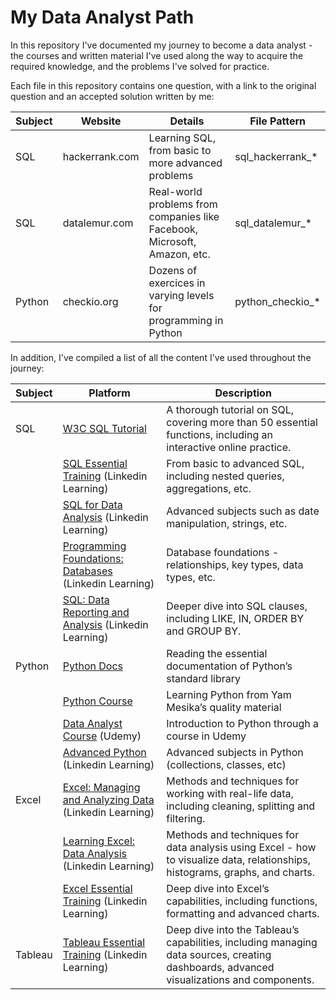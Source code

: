 # My Data Analyst Path

In this repository I've documented my journey to become a data analyst - the courses and written material I've used along the way to acquire the required knowledge, and the problems I've solved for practice.

Each file in this repository contains one question, with a link to the original question and an accepted solution written by me:

| Subject | Website | Details | File Pattern |
| ------- | ------- | ------- | ------------ |
| SQL | hackerrank.com | Learning SQL, from basic to more advanced problems | sql\_hackerrank\_\* |
| SQL | datalemur.com | Real-world problems from companies like Facebook, Microsoft, Amazon, etc. | sql\_datalemur\_\* |
| Python | checkio.org | Dozens of exercices in varying levels for programming in Python | python\_checkio\_\* |

In addition, I've compiled a list of all the content I've used throughout the journey:

| Subject | Platform | Description |
| ------- | -------- | ----------- |
| SQL | [W3C SQL Tutorial](https://www.w3schools.com/sql/) | A thorough tutorial on SQL, covering more than 50 essential functions, including an interactive online practice. |
|  | [SQL Essential Training](https://www.linkedin.com/learning/sql-essential-training-20685933?trk=learning-certificate_detail_search-card&upsellOrderOrigin=default_guest_learning) (Linkedin Learning) | From basic to advanced SQL, including nested queries, aggregations, etc. |
|  | [SQL for Data Analysis](https://www.linkedin.com/learning/sql-for-data-analysis?trk=learning-certificate_detail_search-card&upsellOrderOrigin=default_guest_learning) (Linkedin Learning) | Advanced subjects such as date manipulation, strings, etc. |
|  | [Programming Foundations: Databases](https://www.linkedin.com/learning/programming-foundations-databases-2?trk=learning-certificate_detail_search-card&upsellOrderOrigin=default_guest_learning) (Linkedin Learning) | Database foundations - relationships, key types, data types, etc. |
|  | [SQL: Data Reporting and Analysis](https://www.linkedin.com/learning/sql-data-reporting-and-analysis-18082247?trk=learning-certificate_detail_search-card&upsellOrderOrigin=default_guest_learning) (Linkedin Learning) | Deeper dive into SQL clauses, including LIKE, IN, ORDER BY and GROUP BY. |
| Python | [Python Docs](https://docs.python.org/3/tutorial/index.html) | Reading the essential documentation of Python’s standard library |
|  | [Python Course](https://github.com/PythonFreeCourse/Notebooks) | Learning Python from Yam Mesika’s quality material |
|  | [Data Analyst Course](https://www.udemy.com/course/the-data-analyst-course-complete-data-analyst-bootcamp/) (Udemy) | Introduction to Python through a course in Udemy |
|  | [Advanced Python](https://www.linkedin.com/learning/advanced-python?trk=learning-certificate_detail_search-card&upsellOrderOrigin=default_guest_learning) (Linkedin Learning) | Advanced subjects in Python (collections, classes, etc) |
| Excel | [Excel: Managing and Analyzing Data](https://www.linkedin.com/learning/excel-managing-and-analyzing-data?trk=learning-certificate_detail_search-card&upsellOrderOrigin=default_guest_learning) (Linkedin Learning) | Methods and techniques for working with real-life data, including cleaning, splitting and filtering. |
|  | [Learning Excel: Data Analysis](https://www.linkedin.com/learning/learning-excel-data-analysis-18868618?trk=learning-certificate_detail_search-card&upsellOrderOrigin=default_guest_learning) (Linkedin Learning) | Methods and techniques for data analysis using Excel - how to visualize data, relationships, histograms, graphs, and charts. |
|  | [Excel Essential Training](https://www.linkedin.com/learning/excel-essential-training-microsoft-365-17231101?trk=learning-certificate_detail_search-card&upsellOrderOrigin=default_guest_learning) (Linkedin Learning) | Deep dive into Excel’s capabilities, including functions, formatting and advanced charts. |
| Tableau | [Tableau Essential Training](https://www.linkedin.com/learning/tableau-essential-training-14959992) (Linkedin Learning) | Deep dive into the Tableau’s capabilities, including managing data sources, creating dashboards, advanced visualizations and components. |

